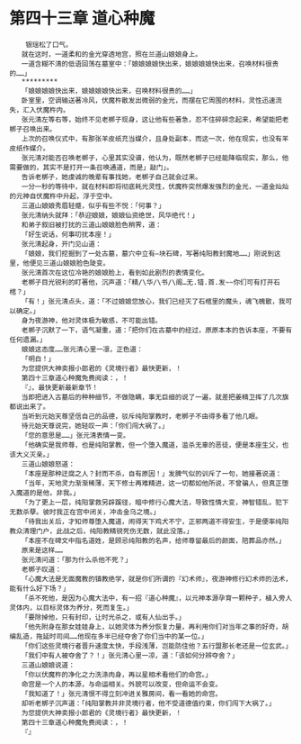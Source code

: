 # 第四十三章 道心种魔
        银瑶松了口气。
       就在这时，一道柔和的金光穿透地宫，照在兰道山娘娘身上。
       一道含糊不清的低语回荡在墓室中：「娘娘娘娘快出来，娘娘娘娘快出来，召唤材料很贵的……」
       *********
       「娘娘娘娘快出来，娘娘娘娘快出来，召唤材料很贵的……」
       卧室里，空调输送著冷风，伏魔杵散发出微弱的金光，而摆在它周围的材料，灵性迅速流失，汇入伏魔杵内。
       张元清左等右等，始终不见老梆子现身，这让他有些著急，忍不住碎碎念起来，希望能把老梆子召唤出来。
       上次的召唤仪式中，有那张羊皮纸充当媒介，且身处副本，而这一次，他在现实，也没有羊皮纸作媒介。
       张元清对能否召唤老梆子，心里其实没谱，他认为，既然老梆子已经能降临现实，那么，他需要做的，其实不是打开一条召唤通道，而是」敲门」。
       告诉老梆子，她虔诚的晚辈有事找她，老梆子自己就会过来。
       一分一秒的等待中，就在材料即将彻底耗光灵性，伏魔杵突然爆发强烈的金光，一道金灿灿的元神自伏魔杵中升起，浮于空中。
       三道山娘娘秀眉轻蹙，似乎有些不悦：「何事？」
       张元清纳头就拜：「恭迎娘娘，娘娘仙资绝世，风华绝代！」
       和弟子叙旧被打扰的三道山娘娘脸色稍霁，道：
       「好生说话，何事叨扰本座！」
       张元清起身，开门见山道：
       「娘娘，我们挖掘到了一处古墓，墓穴中立有—块石碑，写著纯阳教封魔地……」刚说到这里，他便见三道山娘娘脸色陡变。
       张元清首次在这位冷艳的娘娘脸上，看到如此剧烈的表情变化。
       老梆子目光锐利的盯著他，沉声道：「精/\华/\书/\阁…无.错.首.发~~你们可有打开石棺？」
       「有！」张元清点头，道：「不过娘娘您放心，我们已经灭了石棺里的魔头，魂飞魄散，我可以确定。」
       身为夜游神，他对灵体极为敏感，不可能出错。
       老梆子沉默了一下，语气凝重，道：「把你们在古墓中的经过，原原本本的告诉本座，不要有任何遗漏。」
       娘娘这态度……张元清心里一凛，正色道：
       「明白！」
       为您提供大神卖报小郎君的《灵境行者》最快更新，！
       第四十三章道心种魔免费阅读：，！
       『』，最快更新最新章节！
       当即把进入古墓后的种种细节，不做隐瞒，事无巨细的说了一遍，就差把姜精卫挥了几次旗都说出来了。
       当听到元始天尊坚信自己的品德，驳斥纯阳掌教时，老梆子不由得多看了他几眼。
       待元始天尊说完，她轻叹一声：「你们闯大祸了。」
       「您的意思是……」张元清表情一变。
       「他确实是我师尊，也是纯阳掌教，但一个堕入魔道，滥杀无辜的恶徒，便是本座生父，也该大义灭亲。」
       三道山娘娘怒道：
       「本座是那种迂腐之人？封而不杀，自有原因！」发脾气似的训斥了一句，她接著说道：
       「当年，天地灵力渐渐稀薄，天下修士再难精进，这一切都如他所说，不曾骗人，但真正堕入魔道的是他，非我。」
       「为了更上一层，纯阳掌救另辟蹊径，暗中修行心魔大法，导致性情大变，神智错乱，犯下无数杀孽。彼时我正在宫中闭关，冲击金乌之境。」
       「待我出关后，才知师尊堕入魔道，闹得天下鸡犬不宁，正邪两道不得安生，于是便率纯阳教众清理门户，此战之后，纯阳教精锐死伤无数，就此没落。」
       「本座不在碑文中指名道姓，是顾忌纯阳教的名声，给师尊留最后的颜面，陪葬品亦然。」
       原来是这样……
       张元清问道：「那为什么杀他不死？」
       老梆子叹道：
       「心魔大法是无面魔教的镇教绝学，就是你们所谓的『幻术师』，夜游神修行幻术师的法术，能有什么好下场？」
       「杀不死他，是因为心魔大法中，有一招『道心种魔』，以元神本源孕育一颗种子，植入旁人灵体内，以目标灵体为养分，死而复生。」
       「要除掉他，只有封印，让时光杀之，或有人仙出手。」
       「他先附身在那女娃娃身上，以她灵体为养分恢复力量，再利用你们对当年之事的好奇，胡编乱造，拖延时司间……他现在多半已经夺舍了你们当中的某一位。」
       「你们这些灵境行者晋升速度太快，手段浅薄，岂能防住他？五行盟那长老还是一位玄武。」
       「我们中有人被夺舍了？！」张元清心里一凉，道：「该如何分辨夺舍？」
       三道山娘娘说道：
       「你以伏魔杵的净化之力洗涤肉身，再以星相术看他们的命宫。」
       命宫是一个人的本源，与命运相关。外貌可以改变，但命运不会变。
       「我知道了！」张元清恨不得立刻冲进关雅房间，看一看她的命宫。
       却听老梆子沉声道：「纯阳掌教并非灵境行者，他不受道德值约束，你们闯下大祸了。」
       为您提供大神卖报小郎君的《灵境行者》最快更新，！
       第四十三章道心种魔免费阅读：，！
       『』